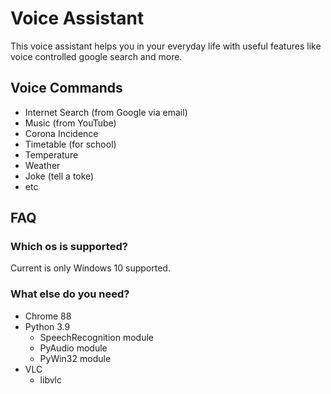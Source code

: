 # Voice Assistant

This voice assistant helps you in your everyday life with useful features like voice controlled google search and more.

## Voice Commands
- Internet Search (from Google via email)
- Music (from YouTube)
- Corona Incidence
- Timetable (for school)  
- Temperature
- Weather
- Joke (tell a toke)
- etc

## FAQ
### Which os is supported?
Current is only Windows 10 supported.

### What else do you need?
- Chrome 88
- Python 3.9
    + SpeechRecognition module
    + PyAudio module
    + PyWin32 module
- VLC
    + libvlc
